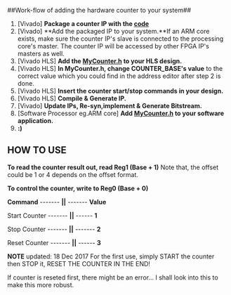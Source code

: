 ##Work-flow of adding the hardware counter to your system##

1. [Vivado] **Package a counter IP with the [code](https://github.com/Hilx/AXI-Peripherals/tree/master/MyCounter/MyCounter%20IP%20HDL)**
2. [Vivado] **Add the packaged IP to your system.**If an ARM core exists, make sure the counter IP's slave is connected to the processing core's master. The counter IP will be accessed by other FPGA IP's masters as well.
3. [Vivado HLS] **Add the [MyCounter.h](https://github.com/Hilx/AXI-Peripherals/tree/master/MyCounter/Application%20HLS%20Example) to your HLS design.** 
4. [Vivado HLS] **In MyCounter.h, change COUNTER_BASE's value** to the correct value which you could find in the address editor after step 2 is done.
5. [Vivado HLS] **Insert the counter start/stop commands in your design.**
6. [Vivado HLS] **Compile & Generate IP.**
7. [Vivado] **Update IPs, Re-syn,implement & Generate Bitstream.**
8. [Software Processor eg.ARM core] **Add [MyCounter.h](https://github.com/Hilx/AXI-Peripherals/blob/master/MyCounter/ARM%20software%20Example/MyCounter.h) to your software application.**
9. **:)**

## HOW TO USE ##

**To read the counter result out, read Reg1 (Base + 1)** Note that, the offset could be 1 or 4 depends on the offset format.

**To control the counter, write to Reg0 (Base + 0)**

**Command** ------- **||** ------- **Value**

Start Counter ------- **||** ------ **1** 

Stop Counter ------- **||** ------- **2** 

Reset Counter ------- **||** ------ **3**

**NOTE**
updated: 18 Dec 2017
For the first use, simply START the counter then STOP it, RESET THE COUNTER IN THE END!

If counter is reseted first, there might be an error... I shall look into this to make this more robust.
